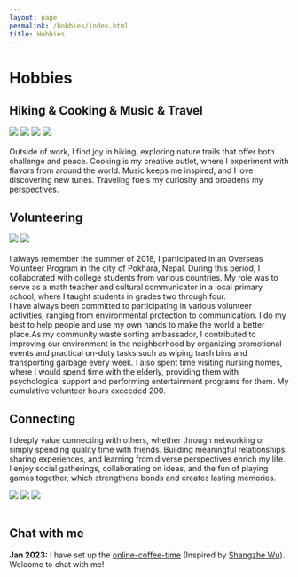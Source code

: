 ```yaml
---
layout: page
permalink: /hobbies/index.html
title: Hobbies
---
```


# Hobbies

## Hiking & Cooking & Music & Travel

<div class="third">
<img src="/images/1.JPG">
<img src="/images/2.png">
<img src="/images/3.JPG">
<img src="/images/4.png">
</div>
<br>Outside of work, I find joy in hiking, exploring nature trails that offer both challenge and peace. Cooking is my creative outlet, where I experiment with flavors from around the world. Music keeps me inspired, and I love discovering new tunes. Traveling fuels my curiosity and broadens my perspectives.

## Volunteering

<div class="third">
<img src="/images/1-1.PNG">
<img src="/images/1-2.png">
</div>
<br>I always remember the summer of 2018, I participated in an Overseas Volunteer Program in the city of Pokhara, Nepal. During this period, I collaborated with college students from various countries. My role was to serve as a math teacher and cultural communicator in a local primary school, where I taught students in grades two through four.<br>I have always been committed to participating in various volunteer activities, ranging from environmental protection to communication. I do my best to help people and use my own hands to make the world a better place.As my community waste sorting ambassador, I contributed to improving our environment in the neighborhood by organizing promotional events and practical on-duty tasks such as wiping trash bins and transporting garbage every week.  I also spent time visiting nursing homes, where I would spend time with the elderly, providing them with psychological support and performing entertainment programs for them. My cumulative volunteer hours exceeded 200.


## Connecting

I deeply value connecting with others, whether through networking or simply spending quality time with friends. Building meaningful relationships, sharing experiences, and learning from diverse perspectives enrich my life. I enjoy social gatherings, collaborating on ideas, and the fun of playing games together, which strengthens bonds and creates lasting memories.

<div>
<img src="/images/2-1.JPG">
<img src="/images/2-2.png">
<img src="/images/2-3.png">
</div>
<br>

## Chat with me

**Jan 2023:** I have set up the [online-coffee-time](https://calendly.com/lancecai/meet-with-lance) (Inspired by [Shangzhe Wu](https://elliottwu.com/)). Welcome to chat with me!

<!-- Calendly inline widget begin -->

<div class="calendly-inline-widget" data-url="https://calendly.com/cira-x-yin" style="min-width:320px;height:630px;">
<!-- Calendly inline widget end -->

